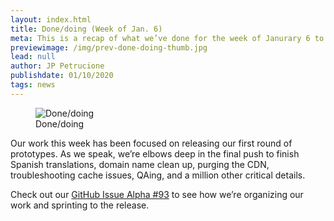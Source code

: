 ```yaml
---
layout: index.html
title: Done/doing (Week of Jan. 6)
meta: This is a recap of what we’ve done for the week of Janurary 6 to January 12.
previewimage: /img/prev-done-doing-thumb.jpg
lead: null
author: JP Petrucione
publishdate: 01/10/2020
tags: news
---
```

<figure class="figure"><img src="../img/done-doing.jpeg" class="" alt="Done/doing"><figcaption class="figure-caption">Done/doing</figcaption></figure>

Our work this week has been focused on releasing our first round of prototypes. As we speak, we’re elbows deep in the final push to finish Spanish translations, domain name clean up, purging the CDN, troubleshooting cache issues, QAing, and a million other critical details.

Check out our [GitHub Issue Alpha #93](https://github.com/cagov/Alpha/issues/93) to see how we’re organizing our work and sprinting to the release.
